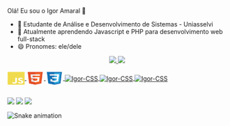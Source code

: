 Olá! Eu sou o Igor Amaral 👋

- 🔭 Estudante de Análise e Desenvolvimento de Sistemas - Uniasselvi
- 🌱 Atualmente aprendendo Javascript e PHP para desenvolvimento web full-stack
- 😄 Pronomes: ele/dele

<div align="center">
  <a href="https://github.com/Igoralamaral">
  <img height="70%" src="https://github-readme-stats.vercel.app/api?username=Igoralamaral&show_icons=true&theme=synthwave&include_all_commits=true&count_private=true"/>
  <img height="30%" src="https://github-readme-stats.vercel.app/api/top-langs/?username=Igoralamaral&layout=compact&langs_count=7&theme=synthwave"/>
</div>

<div style="display: inline_block"><br>
  <img align="center" alt="Igor-Js" height="30" width="40" src="https://raw.githubusercontent.com/devicons/devicon/master/icons/javascript/javascript-plain.svg">
  <img align="center" alt="Igor-HTML" height="30" width="40" src="https://raw.githubusercontent.com/devicons/devicon/master/icons/html5/html5-original.svg">
  <img align="center" alt="Igor-CSS" height="30" width="40" src="https://raw.githubusercontent.com/devicons/devicon/master/icons/css3/css3-original.svg">
  <img align="center" alt="Igor-CSS" height="30" width="40" src="https://cdn.jsdelivr.net/gh/devicons/devicon/icons/linux/linux-original.svg" />
  <img align="center" alt="Igor-CSS" height="30" width="40" src="https://cdn.jsdelivr.net/gh/devicons/devicon/icons/laravel/laravel-original.svg" />
  <img align="center" alt="Igor-CSS" height="30" width="40" src="https://cdn.jsdelivr.net/gh/devicons/devicon/icons/php/php-original.svg" />
                 
  
  
</div>

##

<div> 
  <a href="https://www.instagram.com/igorita/" target="_blank"><img src="https://img.shields.io/badge/-Instagram-%23E4405F?style=for-the-badge&logo=instagram&logoColor=white" target="_blank"></a>
  <a href="https://www.linkedin.com/in/igor-antonino-de-lima-amaral-751183245/" target="_blank"><img src="https://img.shields.io/badge/-LinkedIn-%230077B5?style=for-the-badge&logo=linkedin&logoColor=white" target="_blank"></a> 
  <a href="mailto:igoralamaral@hotmail.com" target="_blank"><img src="https://img.shields.io/badge/Microsoft_Outlook-0078D4?style=for-the-badge&logo=microsoft-outlook&logoColor=white" target="_blank"></a> 
</div>
  
   ![Snake animation](https://github.com/Igoralamaral/Igoralamaral/blob/output/github-contribution-grid-snake.svg)

